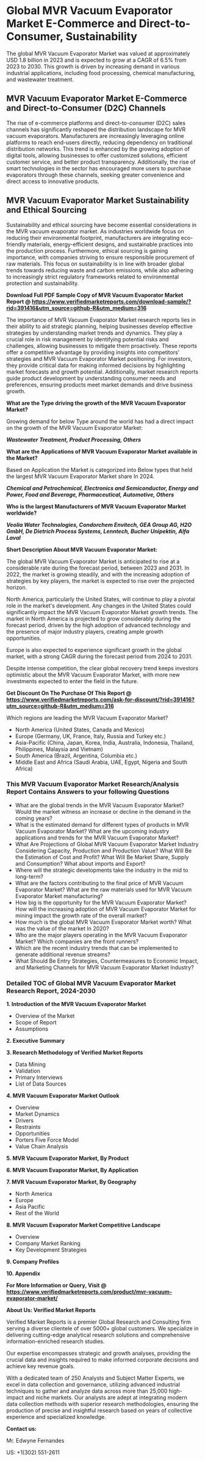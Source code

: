 <h1>Global MVR Vacuum Evaporator Market E-Commerce and Direct-to-Consumer, Sustainability</h1><p class=""><p>The global MVR Vacuum Evaporator Market was valued at approximately USD 1.8 billion in 2023 and is expected to grow at a CAGR of 6.5% from 2023 to 2030. This growth is driven by increasing demand in various industrial applications, including food processing, chemical manufacturing, and wastewater treatment.</p><h2>MVR Vacuum Evaporator Market E-Commerce and Direct-to-Consumer (D2C) Channels</h2><p>The rise of e-commerce platforms and direct-to-consumer (D2C) sales channels has significantly reshaped the distribution landscape for MVR vacuum evaporators. Manufacturers are increasingly leveraging online platforms to reach end-users directly, reducing dependency on traditional distribution networks. This trend is enhanced by the growing adoption of digital tools, allowing businesses to offer customized solutions, efficient customer service, and better product transparency. Additionally, the rise of smart technologies in the sector has encouraged more users to purchase evaporators through these channels, seeking greater convenience and direct access to innovative products.</p><h2>MVR Vacuum Evaporator Market Sustainability and Ethical Sourcing</h2><p>Sustainability and ethical sourcing have become essential considerations in the MVR vacuum evaporator market. As industries worldwide focus on reducing their environmental footprint, manufacturers are integrating eco-friendly materials, energy-efficient designs, and sustainable practices into the production process. Furthermore, ethical sourcing is gaining importance, with companies striving to ensure responsible procurement of raw materials. This focus on sustainability is in line with broader global trends towards reducing waste and carbon emissions, while also adhering to increasingly strict regulatory frameworks related to environmental protection and sustainability.</p></p><p class=""><strong>Download Full PDF Sample Copy of MVR Vacuum Evaporator Market Report @ <a href="https://www.verifiedmarketreports.com/download-sample/?rid=391416&utm_source=github-R&utm_medium=316" target="_blank">https://www.verifiedmarketreports.com/download-sample/?rid=391416&utm_source=github-R&utm_medium=316</a></strong></p><p>The importance of&nbsp;MVR Vacuum Evaporator Market research reports lies in their ability to aid strategic planning, helping businesses develop effective strategies by understanding market trends and dynamics. They play a crucial role in risk management by identifying potential risks and challenges, allowing businesses to mitigate them proactively. These reports offer a competitive advantage by providing insights into competitors' strategies and MVR Vacuum Evaporator Market positioning. For investors, they provide critical data for making informed decisions by highlighting market forecasts and growth potential. Additionally, market research reports guide product development by understanding consumer needs and preferences, ensuring products meet market demands and drive business growth.</p><p><strong>What are the&nbsp;Type driving the growth of the MVR Vacuum Evaporator Market?</strong></p><p id="" class="">Growing demand for below Type around the world has had a direct impact on the growth of the MVR Vacuum Evaporator Market:</p><p class=""><em><strong>Wastewater Treatment, Product Processing, Others</strong></em></p><p class=""><strong>What are the&nbsp;Applications&nbsp;of MVR Vacuum Evaporator Market available in the Market?</strong></p><p id="" class="">Based on Application the Market is categorized into Below types that held the largest MVR Vacuum Evaporator Market share In 2024.</p><p class=""><em><strong>Chemical and Petrochemical, Electronics and Semiconductor, Energy and Power, Food and Beverage, Pharmaceutical, Automotive, Others</strong></em></p><p class=""><strong>Who is the largest Manufacturers of MVR Vacuum Evaporator Market worldwide?</strong></p><p><em><strong>Veolia Water Technologies, Condorchem Envitech, GEA Group AG, H2O GmbH, De Dietrich Process Systems, Lenntech, Bucher Unipektin, Alfa Laval</strong></em></p><p id="" class=""><strong>Short Description About MVR Vacuum Evaporator Market:</strong></p><p>The global MVR Vacuum Evaporator Market is anticipated to rise at a considerable rate during the forecast period, between 2023 and 2031. In 2022, the market is growing steadily, and with the increasing adoption of strategies by key players, the market is expected to rise over the projected horizon.</p><p>North America, particularly the United States, will continue to play a pivotal role in the market's development. Any changes in the United States could significantly impact the MVR Vacuum Evaporator Market growth trends. The market in North America is projected to grow considerably during the forecast period, driven by the high adoption of advanced technology and the presence of major industry players, creating ample growth opportunities.</p><p>Europe is also expected to experience significant growth in the global market, with a strong CAGR during the forecast period from 2024 to 2031.</p><p>Despite intense competition, the clear global recovery trend keeps investors optimistic about the MVR Vacuum Evaporator Market, with more new investments expected to enter the field in the future.</p><p id="" class=""><strong>Get Discount On The Purchase Of This Report @ <a href="https://www.verifiedmarketreports.com/ask-for-discount/?rid=391416?utm_source=github-R&utm_medium=316" target="_blank">https://www.verifiedmarketreports.com/ask-for-discount/?rid=391416?utm_source=github-R&utm_medium=316</a></strong></p><p class="">Which regions are leading the MVR Vacuum Evaporator Market?</p><ul><li>North America (United States, Canada and Mexico)</li><li>Europe (Germany, UK, France, Italy, Russia and Turkey etc.)</li><li>Asia-Pacific (China, Japan, Korea, India, Australia, Indonesia, Thailand, Philippines, Malaysia and Vietnam)</li><li>South America (Brazil, Argentina, Columbia etc.)</li><li>Middle East and Africa (Saudi Arabia, UAE, Egypt, Nigeria and South Africa)</li></ul><h3 id="" class="">This MVR Vacuum Evaporator Market Research/Analysis Report Contains Answers to your following Questions</h3><ul><li>What are the global trends in the MVR Vacuum Evaporator Market? Would the market witness an increase or decline in the demand in the coming years?</li><li>What is the estimated demand for different types of products in MVR Vacuum Evaporator Market? What are the upcoming industry applications and trends for the MVR Vacuum Evaporator Market?</li><li>What Are Projections of Global MVR Vacuum Evaporator Market Industry Considering Capacity, Production and Production Value? What Will Be the Estimation of Cost and Profit? What Will Be Market Share, Supply and Consumption? What about imports and Export?</li><li>Where will the strategic developments take the industry in the mid to long-term?</li><li>What are the factors contributing to the final price of MVR Vacuum Evaporator Market? What are the raw materials used for MVR Vacuum Evaporator Market manufacturing?</li><li>How big is the opportunity for the MVR Vacuum Evaporator Market? How will the increasing adoption of MVR Vacuum Evaporator Market for mining impact the growth rate of the overall market?</li><li>How much is the global MVR Vacuum Evaporator Market worth? What was the value of the market In 2020?</li><li>Who are the major players operating in the MVR Vacuum Evaporator Market? Which companies are the front runners?</li><li>Which are the recent industry trends that can be implemented to generate additional revenue streams?</li><li>What Should Be Entry Strategies, Countermeasures to Economic Impact, and Marketing Channels for MVR Vacuum Evaporator Market Industry?</li></ul><h3 id="" class="">Detailed TOC of Global MVR Vacuum Evaporator Market Research Report, 2024-2030</h3><p id="" class=""><strong>1. Introduction of the MVR Vacuum Evaporator Market</strong></p><ul><li>Overview of the Market</li><li>Scope of Report</li><li>Assumptions</li></ul><p id="" class=""><strong>2. Executive Summary</strong></p><p id="" class=""><strong>3. Research Methodology of Verified Market Reports</strong></p><ul><li>Data Mining</li><li>Validation</li><li>Primary Interviews</li><li>List of Data Sources</li></ul><p id="" class=""><strong>4. MVR Vacuum Evaporator Market Outlook</strong></p><ul><li>Overview</li><li>Market Dynamics</li><li>Drivers</li><li>Restraints</li><li>Opportunities</li><li>Porters Five Force Model</li><li>Value Chain Analysis</li></ul><p id="" class=""><strong>5. MVR Vacuum Evaporator Market, By Product</strong></p><p id="" class=""><strong>6. MVR Vacuum Evaporator Market, By Application</strong></p><p id="" class=""><strong>7. MVR Vacuum Evaporator Market, By Geography</strong></p><ul><li>North America</li><li>Europe</li><li>Asia Pacific</li><li>Rest of the World</li></ul><p id="" class=""><strong>8. MVR Vacuum Evaporator Market Competitive Landscape</strong></p><ul><li>Overview</li><li>Company Market Ranking</li><li>Key Development Strategies</li></ul><p id="" class=""><strong>9. Company Profiles</strong></p><p id="" class=""><strong>10. Appendix</strong></p><p id="" class=""><strong>For More Information or Query, Visit @ <a href="https://www.verifiedmarketreports.com/product/mvr-vacuum-evaporator-market/" target="_blank">https://www.verifiedmarketreports.com/product/mvr-vacuum-evaporator-market/</a></strong></p><p id="" class=""><strong>About Us: Verified Market Reports</strong></p><p id="" class="">Verified Market Reports is a premier Global Research and Consulting firm serving a diverse clientele of over 5000+ global customers. We specialize in delivering cutting-edge analytical research solutions and comprehensive information-enriched research studies.</p><p id="" class="">Our expertise encompasses strategic and growth analyses, providing the crucial data and insights required to make informed corporate decisions and achieve key revenue goals.</p><p id="" class="">With a dedicated team of 250 Analysts and Subject Matter Experts, we excel in data collection and governance, utilizing advanced industrial techniques to gather and analyze data across more than 25,000 high-impact and niche markets. Our analysts are adept at integrating modern data collection methods with superior research methodologies, ensuring the production of precise and insightful research based on years of collective experience and specialized knowledge.</p><p id="" class=""><strong>Contact us:</strong></p><p id="" class="">Mr. Edwyne Fernandes</p><p id="" class="">US: +1(302) 551-2611</p>